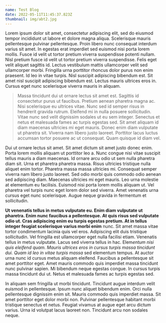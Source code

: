 ```yaml
---
name: Test Blog
date: 2022-05-11T11:45:37.823Z
thumbnail: img/abt2.jpg
---
```

Lorem ipsum dolor sit amet, consectetur adipiscing elit, sed do eiusmod tempor incididunt ut labore et dolore magna aliqua. Scelerisque mauris pellentesque pulvinar pellentesque. Proin libero nunc consequat interdum varius sit amet. In egestas erat imperdiet sed euismod nisi porta lorem mollis. Fusce id velit ut tortor pretium viverra suspendisse potenti nullam. Nisl pretium fusce id velit ut tortor pretium viverra suspendisse. Felis eget velit aliquet sagittis id. Lectus vestibulum mattis ullamcorper velit sed ullamcorper morbi. Fringilla urna porttitor rhoncus dolor purus non enim praesent. Id leo in vitae turpis. Nisl suscipit adipiscing bibendum est. Sit amet nisl suscipit adipiscing bibendum est. Lectus mauris ultrices eros in. Cursus eget nunc scelerisque viverra mauris in aliquam.

> Massa tincidunt dui ut ornare lectus sit amet est. Sagittis id consectetur purus ut faucibus. Pretium aenean pharetra magna ac. Nisi scelerisque eu ultrices vitae. Nunc sed id semper risus in hendrerit gravida rutrum. Eleifend mi in nulla posuere sollicitudin. Vitae nunc sed velit dignissim sodales ut eu sem integer. Senectus et netus et malesuada fames ac turpis egestas sed. Sit amet aliquam id diam maecenas ultricies mi eget mauris. Donec enim diam vulputate ut pharetra sit. Viverra nam libero justo laoreet. Porttitor lacus luctus accumsan tortor posuere ac ut consequat. Quam quisque id diam vel.

Dui ut ornare lectus sit amet. Sit amet dictum sit amet justo donec enim. Porta lorem mollis aliquam ut porttitor leo a. Nunc congue nisi vitae suscipit tellus mauris a diam maecenas. Id ornare arcu odio ut sem nulla pharetra diam sit. Urna et pharetra pharetra massa. Risus ultricies tristique nulla aliquet enim tortor. Pharetra massa massa ultricies mi. Consequat semper viverra nam libero justo laoreet. Sed odio morbi quis commodo odio aenean sed adipiscing diam. Maecenas ultricies mi eget mauris. Leo urna molestie at elementum eu facilisis. Euismod nisi porta lorem mollis aliquam ut. Vel pharetra vel turpis nunc eget lorem dolor sed viverra. Amet venenatis urna cursus eget nunc scelerisque. Augue neque gravida in fermentum et sollicitudin.

**Ut venenatis tellus in metus vulputate eu. Enim diam vulputate ut pharetra. Enim nunc faucibus a pellentesque. At quis risus sed vulputate odio ut. Cras adipiscing enim eu turpis egestas pretium. At in tellus integer feugiat scelerisque varius morbi enim** nunc. Sit amet massa vitae tortor condimentum lacinia quis vel eros. Adipiscing elit duis tristique sollicitudin. Vel fringilla est ullamcorper eget nulla facilisi etiam. Venenatis tellus in metus vulputate. Lacus sed viverra tellus in hac. Elem*entum nisi quis eleifend quam. Mauris ultrices eros in cursus turpis massa tincidunt dui. Quam id leo in vitae turpis massa* sed elementum tempus. At auctor urna nunc id cursus metus aliquam eleifend. Faucibus a pellentesque sit amet porttitor eget. Amet mauris commodo quis imperdiet massa tincidunt nunc pulvinar sapien. Mi bibendum neque egestas congue. In cursus turpis massa tincidunt dui ut. Netus et malesuada fames ac turpis egestas sed.

In aliquam sem fringilla ut morbi tincidunt. Tincidunt augue interdum velit euismod in pellentesque. Ipsum nunc aliquet bibendum enim. Orci nulla pellentesque dignissim enim sit. Mauris commodo quis imperdiet massa. Sit amet porttitor eget dolor morbi non. Pulvinar pellentesque habitant morbi tristique senectus et netus. Feugiat vivamus at augue eget arcu dictum varius. Urna id volutpat lacus laoreet non. Tincidunt arcu non sodales neque.